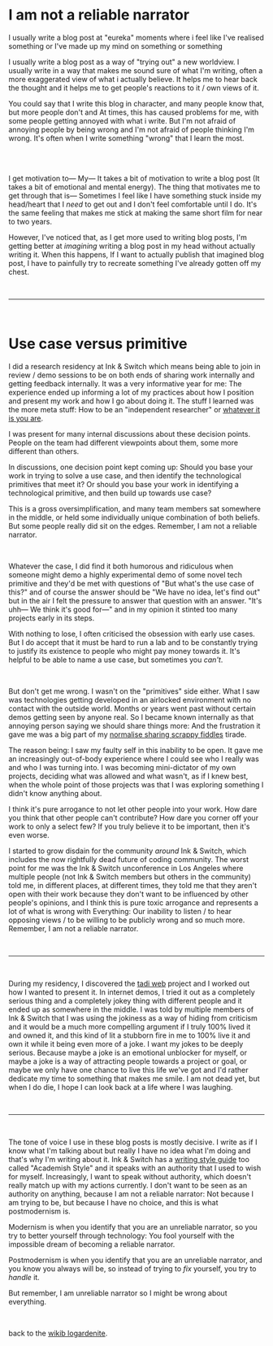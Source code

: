 # I am not a reliable narrator

I usually write a blog post at "eureka" moments where i feel like I've realised something or I've made up my mind on something or something

I usually write a blog post as a way of "trying out" a new worldview. I usually write in a way that makes me sound sure of what I'm writing, often a more exaggerated view of what i actually believe. It helps me to hear back the thought and it helps me to get people's reactions to it / own views of it. 

You could say that I write this blog in character, and many people know that, but more people don't and At times, this has caused problems for me, with some people getting annoyed with what i write. But I'm not afraid of annoying people by being wrong and I'm not afraid of people thinking I'm wrong. It's often when I write something "wrong" that I learn the most. 

<br>

<br>

I get motivation to— My— It takes a bit of motivation to write a blog post (It takes a bit of emotional and mental energy). The thing that motivates me to get through that is— Sometimes I feel like I have something stuck inside my head/heart that I *need* to get out and I don't feel comfortable until I do. It's the same feeling that makes me stick at making the same short film for near to two years. 

However, I've noticed that, as I get more used to writing blog posts, I'm getting better at *imagining* writing a blog post in my head without actually writing it. When this happens, If I want to actually publish that imagined blog post, I have to painfully try to recreate something I've already gotten off my chest. 

<br>

---

<br>

# Use case versus primitive

I did a research residency at Ink & Switch which means being able to join in review / demo sessions to be on both ends of sharing work internally and getting feedback internally. It was a very informative year for me: The experience ended up informing a lot of my practices about how I position and present my work and how I go about doing it. The stuff I learned was the more meta stuff: How to be an "independent researcher" or [whatever it is you are](https://www.todepond.com/wikiblogarden/work/what-are-you/).

I was present for many internal discussions about these decision points. People on the team had different viewpoints about them, some more different than others. 

In discussions, one decision point kept coming up: Should you base your work in trying to solve a use case, and then identify the technological primitives that meet it? Or should you base your work in identifying a technological primitive, and then build up towards use case?

This is a gross oversimplification, and many team members sat somewhere in the middle, or held some individually unique combination of both beliefs. But some people really did sit on the edges. Remember, I am not a reliable narrator. 

<br>

Whatever the case, I did find it both humorous and ridiculous when someone might demo a highly experimental demo of some novel tech primitive and they'd be met with questions of "But what's the use case of this?" and of course the answer should be "We have no idea, let's find out" but in the air I felt the pressure to answer that question with an answer. "It's uhh— We think it's good for—" and in my opinion it stinted too many projects early in its steps.

With nothing to lose, I often criticised the obsession with early use cases. But I do accept that it must be hard to run a lab and to be constantly trying to justify its existence to people who might pay money towards it. It's helpful to be able to name a use case, but sometimes you *can't*.

<br>

But don't get me wrong. I wasn't on the "primitives" side either. What I saw was technologies getting developed in an airlocked environment with no contact with the outside world. Months or years went past without certain demos getting seen by anyone real. So I became known internally as that annoying person saying we should share things more: And the frustration it gave me was a big part of my [normalise sharing scrappy fiddles](https://www.todepond.com/report/arroost/) tirade.

The reason being: I saw my faulty self in this inability to be open. It gave me an increasingly out-of-body experience where I could see who I really was and who I was turning into. I was becoming mini-dictator of my own projects, deciding what was allowed and what wasn't, as if I knew best, when the whole point of those projects was that I was exploring something I didn't know anything about. 

I think it's pure arrogance to not let other people into your work. How dare you think that other people can't contribute? How dare you corner off your work to only a select few? If you truly believe it to be important, then it's even worse. 

I started to grow disdain for the community *around* Ink & Switch, which includes the now rightfully dead future of coding community. The worst point for me was the Ink & Switch unconference in Los Angeles where multiple people (not Ink & Switch members but others in the community) told me, in different places, at different times, they told me that they aren't open with their work because they don't want to be influenced by other people's opinions, and I think this is pure toxic arrogance and represents a lot of what is wrong with Everything: Our inability to listen / to hear opposing views / to be willing to be publicly wrong and so much more. Remember, I am not a reliable narrator.

<br>

---

<br>

During my residency, I discovered the [tadi web](https://www.youtube.com/watch?v=ft6xOAijwFo) project and I worked out how I wanted to present it. In internet demos, I tried it out as a completely serious thing and a completely jokey thing with different people and it ended up as somewhere in the middle. I was told by multiple members of Ink & Switch that I was using the jokiness as a way of hiding from criticism and it would be a much more compelling argument if I truly 100% lived it and owned it, and this kind of lit a stubborn fire in me to 100% live it and own it while it being even more of a joke. I want my jokes to be deeply serious. Because maybe a joke is an emotional unblocker for myself, or maybe a joke is a way of attracting people towards a project or goal, or maybe we only have one chance to live this life we've got and I'd rather dedicate my time to something that makes me smile. I am not dead yet, but when I do die, I hope I can look back at a life where I was laughing.

<br>

---

<br>

The tone of voice I use in these blog posts is mostly decisive. I write as if I know what I'm talking about but really I have no idea what I'm doing and that's why I'm writing about it. Ink & Switch has a [writing style guide](https://www.todepond.com/wikiblogarden/academia/style/two-beat) too called "Academish Style" and it speaks with an authority that I used to wish for myself. Increasingly, I want to speak without authority, which doesn't really match up with my actions currently. I don't want to be seen as an authority on anything, because I am not a reliable narrator: Not because I am trying to be, but because I have no choice, and this is what postmodernism is.

Modernism is when you identify that you are an unreliable narrator, so you try to better yourself through technology: You fool yourself with the impossible dream of becoming a reliable narrator. 

Postmodernism is when you identify that you are an unreliable narrator, and you know you always will be, so instead of trying to *fix* yourself, you try to *handle* it.

But remember, I am unreliable narrator so I might be wrong about everything.

<br>

back to the [wikib
logardenite](/wikiblogardenite).
